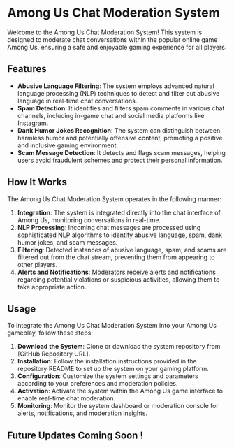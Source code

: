# Among Us Chat Moderation System

Welcome to the Among Us Chat Moderation System! This system is designed to moderate chat conversations within the popular online game Among Us, ensuring a safe and enjoyable gaming experience for all players.

## Features

- **Abusive Language Filtering**: The system employs advanced natural language processing (NLP) techniques to detect and filter out abusive language in real-time chat conversations.
- **Spam Detection**: It identifies and filters spam comments in various chat channels, including in-game chat and social media platforms like Instagram.
- **Dank Humor Jokes Recognition**: The system can distinguish between harmless humor and potentially offensive content, promoting a positive and inclusive gaming environment.
- **Scam Message Detection**: It detects and flags scam messages, helping users avoid fraudulent schemes and protect their personal information.

## How It Works

The Among Us Chat Moderation System operates in the following manner:

1. **Integration**: The system is integrated directly into the chat interface of Among Us, monitoring conversations in real-time.
2. **NLP Processing**: Incoming chat messages are processed using sophisticated NLP algorithms to identify abusive language, spam, dank humor jokes, and scam messages.
3. **Filtering**: Detected instances of abusive language, spam, and scams are filtered out from the chat stream, preventing them from appearing to other players.
4. **Alerts and Notifications**: Moderators receive alerts and notifications regarding potential violations or suspicious activities, allowing them to take appropriate action.

## Usage

To integrate the Among Us Chat Moderation System into your Among Us gameplay, follow these steps:

1. **Download the System**: Clone or download the system repository from [GitHub Repository URL].
2. **Installation**: Follow the installation instructions provided in the repository README to set up the system on your gaming platform.
3. **Configuration**: Customize the system settings and parameters according to your preferences and moderation policies.
4. **Activation**: Activate the system within the Among Us game interface to enable real-time chat moderation.
5. **Monitoring**: Monitor the system dashboard or moderation console for alerts, notifications, and moderation insights.


## Future Updates Coming Soon !
